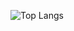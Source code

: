 ![Top Langs](https://github-readme-stats.vercel.app/api/top-langs/?username=icaroccaetano&size_weight=0.5&count_weight=0.5)
